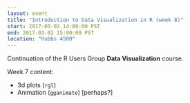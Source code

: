 ```yaml
---
layout: event
title: "Introduction to Data Visualization in R (week 8)"
start: 2017-03-02 14:00:00 PST
end: 2017-03-02 15:00:00 PST
location: "Hubbs 4500"
---
```


Continuation of the R Users Group **Data Visualization** course.

Week 7 content: 

* 3d plots (`rgl`)
* Animation (`gganimate`) [perhaps?]